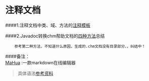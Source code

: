 注释文档
====     
 
 
   
   


####1.注释文档中类、域、方法的[注释模板](http://blog.163.com/huxb23@126/blog/static/62589818201057112346117/)

####2.Javadoc转换chm帮助文档的[四种方法](http://www.blogjava.net/lishunli/archive/2010/01/07/308618.html)总结


        参考第二种方法，不知道什么原因，生成的.chm文档没有目录部分，，纠结中！


####备注：  
  [MaHua](http://mahua.jser.me/) :一款markdown在线编辑器    
    
>具体语法[参考资料](http://wenku.baidu.com/view/3b0be83b83c4bb4cf7ecd1ab.html)  

